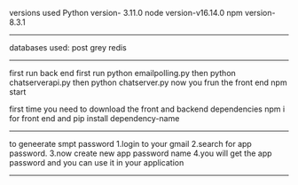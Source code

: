 versions used
Python version- 3.11.0
node version-v16.14.0
npm version-8.3.1
***********************************
databases used:
post grey
redis
***********************************
first run back end
first run python emailpolling.py
then python chatserverapi.py
then python chatserver.py
now you frun the front end npm start

first time you need to download the front and backend dependencies npm i for front end and pip install dependency-name
***********************************
to geneerate smpt password
1.login to your gmail
2.search for app password.
3.now create new app password name
4.you will get the app password and you can use it in your application
*************************************

